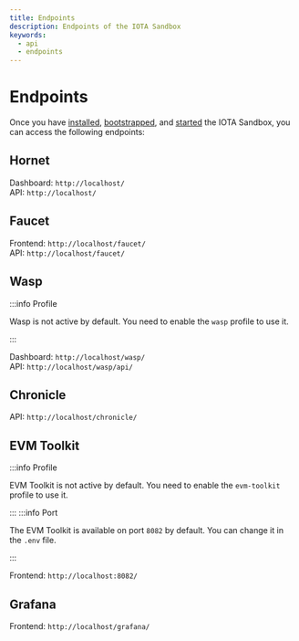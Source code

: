 ```yaml
---
title: Endpoints
description: Endpoints of the IOTA Sandbox
keywords:
  - api
  - endpoints
---
```


# Endpoints

Once you have [installed](../getting-started.md#install-the-iota-sandbox-using-docker),
[bootstrapped](../getting-started.md#bootstrap), 
and [started](../getting-started.md#start-the-iota-sandbox) the IOTA Sandbox,
you can access the following endpoints:

## Hornet

Dashboard: `http://localhost/`  
API: `http://localhost/`

## Faucet

Frontend: `http://localhost/faucet/`  
API: `http://localhost/faucet/`

## Wasp

:::info Profile

Wasp is not active by default. You need to enable the `wasp` profile to use it.

:::

Dashboard: `http://localhost/wasp/`  
API: `http://localhost/wasp/api/`

## Chronicle

API: `http://localhost/chronicle/`

## EVM Toolkit

:::info Profile

EVM Toolkit is not active by default. You need to enable the `evm-toolkit` profile to use it.

:::
:::info Port

The EVM Toolkit is available on port `8082` by default. You can change it in the `.env` file.

:::

Frontend: `http://localhost:8082/`

## Grafana

Frontend: `http://localhost/grafana/`
